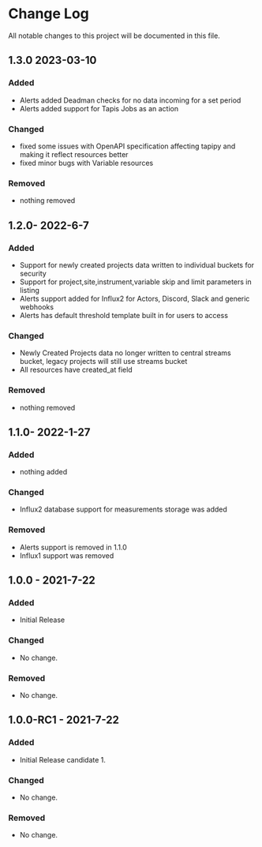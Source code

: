 # Change Log
All notable changes to this project will be documented in this file.

## 1.3.0 2023-03-10
### Added
- Alerts added Deadman checks for no data incoming for a set period
- Alerts added support for Tapis Jobs as an action

### Changed
- fixed some issues with OpenAPI specification affecting tapipy and making it reflect resources better
- fixed minor bugs with Variable resources

### Removed
- nothing removed 

## 1.2.0- 2022-6-7
### Added
- Support for newly created projects data written to individual buckets for security
- Support for project,site,instrument,variable skip and limit parameters in listing
- Alerts support added for Influx2 for Actors, Discord, Slack and generic webhooks
- Alerts has default threshold template built in for users to access

### Changed
- Newly Created Projects data no longer written to central streams bucket, legacy projects will still use streams bucket
- All resources have created_at field

### Removed
- nothing removed

## 1.1.0- 2022-1-27 
### Added
- nothing added

### Changed
- Influx2 database support for measurements storage was added

### Removed
- Alerts support is removed in 1.1.0
- Influx1 support was removed

## 1.0.0 - 2021-7-22 
### Added
-  Initial Release 

### Changed
- No change.

### Removed
- No change.


## 1.0.0-RC1 - 2021-7-22
### Added
- Initial Release candidate 1.

### Changed
- No change.

### Removed
- No change.
